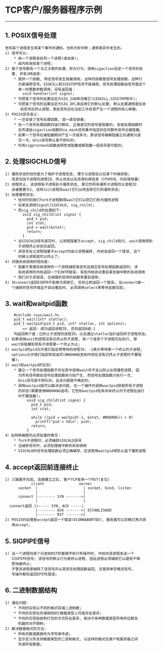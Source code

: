 # **TCP客户/服务器程序示例**
***

## **1. POSIX信号处理**
    告知某个进程发生来某个事件的通知，也称为软中断；通常是异步发生的。
    1) 信号可以:
        * 由一个进程发给另一个进程(或自身);
        * 由内核发给某个进程;
    2) 每个信号都有一个与之关联的处置，称为行为，调用sigaction设定一个信号的处
       置, 并有3种选择:
        * 提供一个函数, 特定信号发生就被调用; 这样的函数是信号处理函数，这种行
          为是捕获信号。SIGKILL和SIGSTOP信号不能捕获。信号处理函数由信号值这个
          单一的整数参数调用，没有返回值：
            void handler(int signo);
        * 可把某个信号的处置设定为SIG_IGN来忽略它(SIGKILL,SIGSTOP除外);
        * 可把某个信号的设置设定为SIG_DFL来启用它的默认处置; 默认处置通常是在收
           到信号后终止进程，某些信号还在当前工作目录产生一个进程的核心映像。
    3) POSIX信号语义:
        * 一旦安装了信号处理函数, 就一直安装着;
        * 在一个信号处理函数的运行期间, 正被递交的信号是阻塞的; 安装处理函数时
          在传递给sigaction函数的sa_mask信号集中指定的任何额外信号也被阻塞。
        * 如果一个信号在被阻塞期间产生一次或多次，那该信号被解阻塞之后通常只递
          交一次，Unix信号默认是不排队的;
        * 利用sigprocmask函数选择性地阻塞或解阻塞一组信号是可能的;

## **2. 处理SIGCHLD信号**
    1) 僵死状态的目的是为了维护子进程信息, 便于父进程在以后某个时候获取;
       信息包括子进程的进程ID、终止状态以及资源利用信息（CPU时间、内存使用量）
    2) 进程终止, 该进程有子进程处于僵死状态, 那它的所有僵死子进程的父进程ID
       会被重置为1, 这样init进程将wait它们从而去除它们的僵死状态;
    3) 处理僵死状态:
        * 任何时刻我们fork子进程都得wait它们以防它们称为僵死进程
        * 在某处调用Signal(SIGCHLD, sig_child);
        * 而sig_child的处理如下:
            void sig_child(int signo) {
              pid_t pid;
              int stat;
              pid = wait(&stat);
              return;
            }
        * 当SIGCHLD信号递交时, 父进程阻塞于accept, sig_child执行, wait调用得到
          子进程终止状态后返回;
        * 该信号在父进程阻塞于accept时由父进程捕获, 内核会返回一个错误, 这个
          时候父进程就可以终止了;
    4) 对慢系统调用的规则是:
        * 阻塞于某慢系统调用的一个进程捕获某信号且相应信号处理函数返回时; 该
          系统调用的内核返回一个EINTR错误; 有些内核自动重启某些被中断的系统调用
        * 我们对于该错误, 应根据的具体的函数来重启调用;
    5) 对connect返回EINTR不能再次调用它, 否则立即返回一个错误; 当connect被一
       个捕获的信号终端且不自动重启时, 必须调用select来等待连接完成;

## **3. wait和waitpid函数**
        #include <sys/wait.h>
        pid_t wait(int* statloc);
        pid_t waitpid(pid_t pid, int* statloc, int options);
            => 返回: 成功返回进程ID, 否则返回0或-1
        均返回两个值：已终止子进程的进程ID，以及通过statloc指针返回的子进程状态。
    1) 如果调用wait的进程没有已终止的子进程, 有一个或多个子进程仍在执行, 那
       wait将阻塞到现有子进程第一个终止为止;
    2) waitpid的pid允许我们指定想等待的进程ID, -1表示等待第一个终止的子进程;
       options允许我们指定附加选项(WNOHANG告知内核在没有已终止子进程时不要阻
       塞);
    3) wait和waitpid的区别:
        * 建立一个信号处理函数不并在其中调用wait并不足以防止出现僵死进程, 因
          为所有信号都在信号处理函数执行前产生, 而信号处理函数只执行一次,
          Unix信号是不排队的，且该问题是不确定的;
        * 调用waitpid就可以解决该问题, 在一个循环内调用waitpid获取所有子进程
          的状态(需要使用WNOHANG选项，它告知waitpid在有尚未终止的子进程在运行
          时不要阻塞);
              void sig_child(int signo) {
                pid_t pid;
                int stat;

                while ((pid = waitpid(-1, &stat, WNOHANG)) > 0)
                  printf("pid = %d\n", pid);
                return;
              }
    4）在网络编程时必须处理的情况：
        * fork子进程时，必须捕获SIGCHLD信号
        * 当捕获信号时，必须处理被中断的系统调用
        * SIGCHLD的信号处理函数必须正确编写，应该使用waitpid来防止留下僵死进程


## **4. accept返回前连接终止**
    1) 三路握手完成, 连接建立之后, 客户TCP发来一个RST(复位)
                client                server
          socket  |                     | socket, bind, listen
                  |                     |
          connect |-------- SYN ------->|
                  |                     |
      connect返回 |<----- SYN, ACK -----|
                  |-------- ACK ------->| ESTABLISHED
                  |-------- RST ------->|
    2) POSIX的处理是accept返回一个错误(ECONNABORTED), 服务器可以忽略它再次调
       用accept;


## **5. SIGPIPE信号**
    1) 当一个进程向某个已收到RST的套接字执行写操作时, 内核向该进程发送一个
       SIGPIPE信号; 该信号的默认行为是终止进程, 因此进程必须捕获它以避免不情
       愿地被终止;
       不管该进程是捕获了该信号并从其信号处理函数返回, 还是简单忽略该信号,
       写操作都将返回EPIPE错误;


## **6. 二进制数据结构**
    1) 潜在问题:
        * 不同的实现以不同的格式存储二进制数;
        * 不同的实现在存储相同的C数据类型上可能存在差异;
        * 不同的实现给结构打包的方式存在差异, 取决于各种数据类型所用的位数及
          机器的对齐限制;
    2) 解决数据格式的方法:
        * 所有的数值数据作为字符串传递;
        * 显示定义所支持数据类型的二进制格式, 以这样的格式在客户和服务器之间
          传递所有数据;
